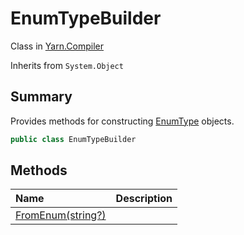 # EnumTypeBuilder

Class in [Yarn.Compiler](/docs/api/csharp/yarn.compiler.md)

Inherits from `System.Object`

## Summary


Provides methods for constructing  <a href="yarn.enumtype.md">EnumType</a> 
objects.


```csharp
public class EnumTypeBuilder
```

## Methods

|Name|Description|
|:---|:---|
|[FromEnum(string?)](/docs/api/csharp/yarn.compiler.enumtypebuilder.fromenum.md)||

